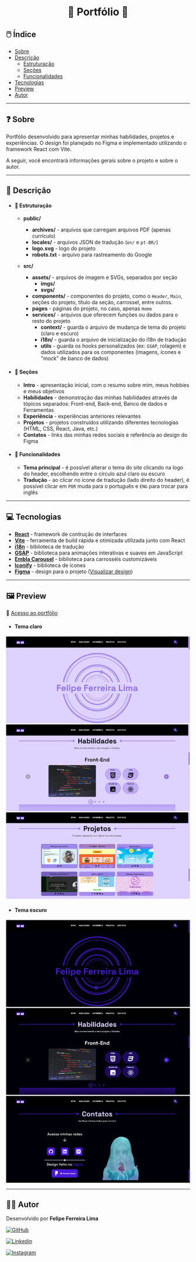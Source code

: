 <div align="center">
<h1>🔵 Portfólio 🔵</h1>
</div>

## 🖱️ Índice

- <a href="#-sobre">Sobre</a>
- <a href="#-descrição">Descrição</a>
  - <a href="#-estruturação">Estruturação</a> 
  - <a href="#-seções">Seções</a> 
  - <a href="#-funcionalidades">Funcionalidades</a> 
- <a href="#-tecnologias">Tecnologias</a>
- <a href="#️-preview">Preview</a>
- <a href="#-autor">Autor</a>

****

## ❓ Sobre

Portfólio desenvolvido para apresentar minhas habilidades, projetos e experiências. O design foi planejado no Figma e implementado utilizando o framework React com Vite.

A seguir, você encontrará informações gerais sobre o projeto e sobre o autor.

****

## 📃 Descrição
- #### 📁 Estruturação
  
  - **public/**
    - **archives/** - arquivos que carregam arquivos PDF (apenas currículo)
    - **locales/** - arquivos JSON de tradução (`en/` e `pt-BR/`)
    - **logo.svg** - logo do projeto
    - **robots.txt** - arquivo para rastreamento do Google
  
  - **src/**
    - **assets/** - arquivos de imagem e SVGs, separados por seção
      - **imgs/**
      - **svgs/**
    - **components/** - componentes do projeto, como o `Header`, `Main`, seções do projeto, título da seção, carrossel, entre outros.
    - **pages** - páginas do projeto, no caso, apenas `Home`
    - **services/** - arquivos que oferecem funções ou dados para o resto do projeto
      - **context/** - guarda o arquivo de mudança de tema do projeto (claro e escuro)
      - **i18n/** - guarda o arquivo de inicialização do i18n de tradução
      - **utils** - guarda os hooks personalizados (ex: `GSAP`, rolagem) e dados utilizados para os componentes (imagens, ícones e "mock" de banco de dados)

- #### 🔷 Seções
  - **Intro** - apresentação inicial, com o resumo sobre mim, meus hobbies e meus objetivos
  - **Habilidades** - demonstração das minhas habilidades através de tópicos separados: Front-end, Back-end, Banco de dados e Ferramentas
  - **Experiência** - experiências anteriores relevantes
  - **Projetos** - projetos construídos utilizando diferentes tecnologias (HTML, CSS, React, Java, etc.)
  - **Contatos** - links das minhas redes sociais e referência ao design do Figma

- #### 📱 Funcionalidades
  
  - **Tema principal** - é possível alterar o tema do site clicando na logo do header, escolhendo entre o círculo azul claro ou escuro
  - **Tradução** - ao clicar no ícone de tradução (lado direito do header), é possível clicar em <code>POR</code> muda para o português e <code>ENG</code> para trocar para inglês

****

## 💻 Tecnologias

- **[React](https://react.dev)** - framework de contrução de interfaces
- **[Vite](https://vite.dev)** - ferramenta de build rápida e otimizada utilizada junto com React
- **[i18n](https://www.i18next.com)** - biblioteca de tradução
- **[GSAP](https://gsap.com)** - biblioteca para animações interativas e suaves em JavaScript
- **[Embla Carousel](https://www.embla-carousel.com)** - biblioteca para carrosséis customizáveis
- **[Iconify](https://iconify.design)** - biblioteca de ícones
- **[Figma](https://www.figma.com)** - design para o projeto ([Visualizar design](https://www.figma.com/design/vGYB5KQPySdayZVni0t6no/Design-%7C-Portf%C3%B3lio?node-id=62-1215&t=2LrlV2kYf5y5eu60-1))

****

## 🖼️ Preview

🔗 [Acesso ao portfólio]()

- #### Tema claro

![Preview 1](./src/assets/imgs/previews/preview-1-light.webp)
![Preview 2](./src/assets/imgs/previews/preview-2-light.webp)
![Preview 3](./src/assets/imgs/previews/preview-3-light.webp)

- #### Tema escuro 
![Preview 1](./src/assets/imgs/previews/preview-1-dark.webp)
![Preview 2](./src/assets/imgs/previews/preview-2-dark.webp)
![Preview 3](./src/assets/imgs/previews/preview-3-dark.webp)

****

## 👨‍💻 Autor

Desenvolvido por **Felipe Ferreira Lima**

[![GitHub](https://img.shields.io/badge/felipeFerreiraffl-%23121011.svg?style=for-the-badge&logo=github&logoColor=white)](https://github.com/felipeFerreiraffl)

[![Linkedin](https://img.shields.io/badge/Felipe_Ferreira-0077B5?style=for-the-badge&logo=linkedin&logoColor=white)](https://www.linkedin.com/in/felipe-ferreira-959bb8271)

[![Instagram](https://img.shields.io/badge/felipe__ffl7-E4405F?style=for-the-badge&logo=instagram&logoColor=white)](https://www.instagram.com/felipe_ffl7)
